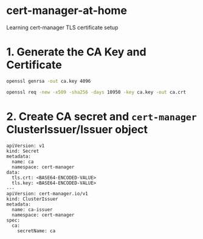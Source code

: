 # cert-manager-at-home
Learning cert-manager TLS certificate setup


# 1. Generate the CA Key and Certificate 

```bash
openssl genrsa -out ca.key 4096
```

```bash
openssl req -new -x509 -sha256 -days 10950 -key ca.key -out ca.crt
```

# 2. Create CA secret and `cert-manager` ClusterIssuer/Issuer object

```
apiVersion: v1
kind: Secret
metadata:
  name: ca
  namespace: cert-manager
data:
  tls.crt: <BASE64-ENCODED-VALUE>
  tls.key: <BASE64-ENCODED-VALUE>
---
apiVersion: cert-manager.io/v1
kind: ClusterIssuer
metadata:
  name: ca-issuer
  namespace: cert-manager
spec:
  ca:
    secretName: ca
```